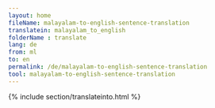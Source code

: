 ```yaml
---
layout: home
fileName: malayalam-to-english-sentence-translation
translatein: malayalam_to_english
folderName : translate
lang: de
from: ml
to: en
permalink: /de/malayalam-to-english-sentence-translation
tool: malayalam-to-english-sentence-translation
---
```

{% include section/translateinto.html %}